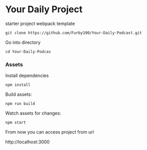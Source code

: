 # Your Daily Project
starter project webpack template

```git clone https://github.com/Furby190/Your-Daily-Podcast.git```

Go into directory

```cd Your-Daily-Podcas ```

### Assets

Install dependencies

```
npm install
```

Build assets:
```
npm run build
```

Watch assets for changes:
```
npm start
``` 

From now you can access project from url

http://localhost:3000